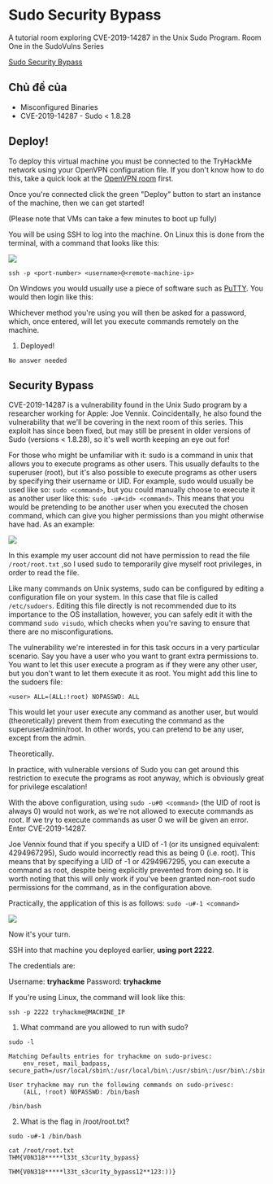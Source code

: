 # Sudo Security Bypass

A tutorial room exploring CVE-2019-14287 in the Unix Sudo Program. Room One in the SudoVulns Series

[Sudo Security Bypass](https://tryhackme.com/room/sudovulnsbypass)

## Chủ đề của

* Misconfigured Binaries
* CVE-2019-14287 - Sudo < 1.8.28

## Deploy!

To deploy this virtual machine you must be connected to the TryHackMe network using your OpenVPN configuration file. If you don't know how to do this, take a quick look at the [OpenVPN room](https://tryhackme.com/room/openvpn) first.

Once you're connected click the green "Deploy" button to start an instance of the machine, then we can get started!

(Please note that VMs can take a few minutes to boot up fully)

You will be using SSH to log into the machine. On Linux this is done from the terminal, with a command that looks like this:

![](https://muirlandoracle.co.uk/wp-content/uploads/2020/02/PuTTY-Login-Demo-1.png)

`ssh -p <port-number> <username>@<remote-machine-ip>`

On Windows you would usually use a piece of software such as [PuTTY](https://putty.org/). You would then login like this:

Whichever method you're using you will then be asked for a password, which, once entered, will let you execute commands remotely on the machine.

1. Deployed!

`No answer needed`

## Security Bypass

CVE-2019-14287 is a vulnerability found in the Unix Sudo program by a researcher working for Apple: Joe Vennix. Coincidentally, he also found the vulnerability that we'll be covering in the next room of this series. This exploit has since been fixed, but may still be present in older versions of Sudo (versions < 1.8.28), so it's well worth keeping an eye out for!

For those who might be unfamiliar with it: sudo is a command in unix that allows you to execute programs as other users. This usually defaults to the superuser (root), but it's also possible to execute programs as other users by specifying their username or UID. For example, sudo would usually be used like so: `sudo <command>`, but you could manually choose to execute it as another user like this: `sudo -u#<id> <command>`. This means that you would be pretending to be another user when you executed the chosen command, which can give you higher permissions than you might otherwise have had. As an example:

![](https://muirlandoracle.co.uk/wp-content/uploads/2020/02/sudo-demo.png)

In this example my user account did not have permission to read the file `/root/root.txt` ,so I used sudo to temporarily give myself root privileges, in order to read the file.

Like many commands on Unix systems, sudo can be configured by editing a configuration file on your system. In this case that file is called `/etc/sudoers`. Editing this file directly is not recommended due to its importance to the OS installation, however, you can safely edit it with the command `sudo visudo`, which checks when you're saving to ensure that there are no misconfigurations.

The vulnerability we're interested in for this task occurs in a very particular scenario. Say you have a user who you want to grant extra permissions to. You want to let this user execute a program as if they were any other user, but you don't want to let them execute it as root. You might add this line to the sudoers file:

`<user> ALL=(ALL:!root) NOPASSWD: ALL`

This would let your user execute any command as another user, but would (theoretically) prevent them from executing the command as the superuser/admin/root. In other words, you can pretend to be any user, except from the admin.

Theoretically.

In practice, with vulnerable versions of Sudo you can get around this restriction to execute the programs as root anyway, which is obviously great for privilege escalation!

With the above configuration, using `sudo -u#0 <command>` (the UID of root is always 0) would not work, as we're not allowed to execute commands as root. If we try to execute commands as user 0 we will be given an error. Enter CVE-2019-14287.

Joe Vennix found that if you specify a UID of -1 (or its unsigned equivalent: 4294967295), Sudo would incorrectly read this as being 0 (i.e. root). This means that by specifying a UID of -1 or 4294967295, you can execute a command as root, despite being explicitly prevented from doing so. It is worth noting that this will only work if you've been granted non-root sudo permissions for the command, as in the configuration above.

Practically, the application of this is as follows: `sudo -u#-1 <command>`

![](https://muirlandoracle.co.uk/wp-content/uploads/2020/02/capture.png)

Now it's your turn.

SSH into that machine you deployed earlier, **using port 2222**.

The credentials are:

Username: **tryhackme**
Password: **tryhackme**

If you're using Linux, the command will look like this:

`ssh -p 2222 tryhackme@MACHINE_IP`

1. What command are you allowed to run with sudo?

```
sudo -l

Matching Defaults entries for tryhackme on sudo-privesc:
    env_reset, mail_badpass, secure_path=/usr/local/sbin\:/usr/local/bin\:/usr/sbin\:/usr/bin\:/sbin\:/bin\:/snap/bin

User tryhackme may run the following commands on sudo-privesc:
    (ALL, !root) NOPASSWD: /bin/bash
```

`/bin/bash`

2. What is the flag in /root/root.txt?

```
sudo -u#-1 /bin/bash

cat /root/root.txt
THM{V0N318*****l33t_s3cur1ty_bypass}
```

`THM{V0N318*****l33t_s3cur1ty_bypass12**123:))}`
